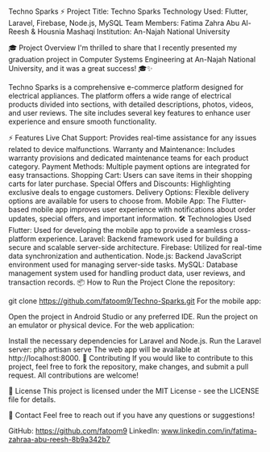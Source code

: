 Techno Sparks ⚡️
Project Title: Techno Sparks
Technology Used: Flutter, Laravel, Firebase, Node.js, MySQL
Team Members: Fatima Zahra Abu Al-Reesh & Housnia Mashaqi
Institution: An-Najah National University

🎓 Project Overview
I'm thrilled to share that I recently presented my graduation project in Computer Systems Engineering at An-Najah National University, and it was a great success! 🎓✨

Techno Sparks is a comprehensive e-commerce platform designed for electrical appliances. The platform offers a wide range of electrical products divided into sections, with detailed descriptions, photos, videos, and user reviews. The site includes several key features to enhance user experience and ensure smooth functionality.

⚡️ Features
Live Chat Support: Provides real-time assistance for any issues related to device malfunctions.
Warranty and Maintenance: Includes warranty provisions and dedicated maintenance teams for each product category.
Payment Methods: Multiple payment options are integrated for easy transactions.
Shopping Cart: Users can save items in their shopping carts for later purchase.
Special Offers and Discounts: Highlighting exclusive deals to engage customers.
Delivery Options: Flexible delivery options are available for users to choose from.
Mobile App: The Flutter-based mobile app improves user experience with notifications about order updates, special offers, and important information.
🛠️ Technologies Used
Flutter: Used for developing the mobile app to provide a seamless cross-platform experience.
Laravel: Backend framework used for building a secure and scalable server-side architecture.
Firebase: Utilized for real-time data synchronization and authentication.
Node.js: Backend JavaScript environment used for managing server-side tasks.
MySQL: Database management system used for handling product data, user reviews, and transaction records.
📦 How to Run the Project
Clone the repository:

git clone https://github.com/fatoom9/Techno-Sparks.git
For the mobile app:

Open the project in Android Studio or any preferred IDE.
Run the project on an emulator or physical device.
For the web application:

Install the necessary dependencies for Laravel and Node.js.
Run the Laravel server:
php artisan serve
The web app will be available at http://localhost:8000.
🤝 Contributing
If you would like to contribute to this project, feel free to fork the repository, make changes, and submit a pull request. All contributions are welcome!

📄 License
This project is licensed under the MIT License - see the LICENSE file for details.

💬 Contact
Feel free to reach out if you have any questions or suggestions!

GitHub: https://github.com/fatoom9
LinkedIn: www.linkedin.com/in/fatima-zahraa-abu-reesh-8b9a342b7
